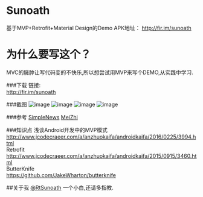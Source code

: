 # Sunoath
基于MVP+Retrofit+Material Design的Demo APK地址： http://fir.im/sunoath


 为什么要写这个？
============================

  MVC的臃肿让写代码变的不快乐,所以想尝试用MVP来写个DEMO,从实践中学习.

###下载
   链接:<br/>http://fir.im/sunoath<br/>
   
###截图
![image](https://github.com/Rtsunoath/Sunoath/blob/master/Img/1.png)
![image](https://github.com/Rtsunoath/Sunoath/blob/master/Img/3.png)
![image](https://github.com/Rtsunoath/Sunoath/blob/master/Img/4.png)
![image](https://github.com/Rtsunoath/Sunoath/blob/master/Img/5.png)

###参考
[SimpleNews](https://github.com/liuling07/SimpleNews)
[MeiZhi](https://github.com/drakeet/Meizhi)

###知识点
浅谈Android开发中的MVP模式<br/>http://www.jcodecraeer.com/a/anzhuokaifa/androidkaifa/2016/0225/3994.html
</br>
Retrofit <br/>http://www.jcodecraeer.com/a/anzhuokaifa/androidkaifa/2015/0915/3460.html</br>
ButterKnife<br/>https://github.com/JakeWharton/butterknife</br>

##关于我
[@RtSunoath](http://weibo.com/Rtsunoath) 一个小白,还请多指教.










